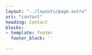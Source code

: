 ```yaml
---
layout: "../layouts/page.astro"
uri: "contact"
heading: Contact
blocks:
- template: footer
  footer_block: ''

---
```

